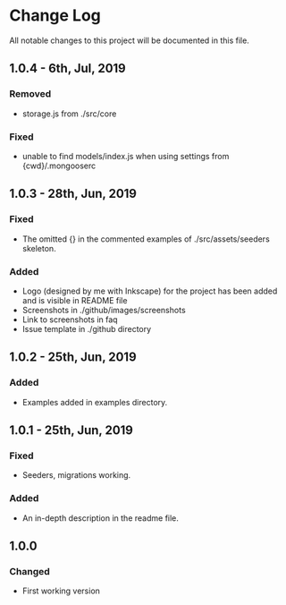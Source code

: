 # Change Log
All notable changes to this project will be documented in this file.

## 1.0.4 - 6th, Jul, 2019
### Removed
- storage.js from ./src/core

### Fixed
- unable to find models/index.js when using settings from {cwd}/.mongooserc

## 1.0.3 - 28th, Jun, 2019
### Fixed
- The omitted {} in the commented examples of ./src/assets/seeders skeleton.

### Added
- Logo (designed by me with Inkscape) for the project has been added and is visible in README file
- Screenshots in ./github/images/screenshots
- Link to screenshots in faq
- Issue template in ./github directory

## 1.0.2 - 25th, Jun, 2019
### Added
- Examples added in examples directory.

## 1.0.1 - 25th, Jun, 2019
### Fixed
- Seeders, migrations working.
  
### Added
- An in-depth description in the readme file.

## 1.0.0
### Changed
- First working version
